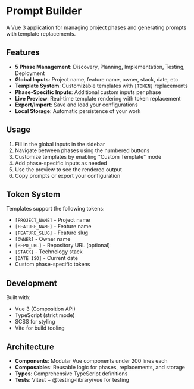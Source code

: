 # Prompt Builder

A Vue 3 application for managing project phases and generating prompts with template replacements.

## Features

- **5 Phase Management**: Discovery, Planning, Implementation, Testing, Deployment
- **Global Inputs**: Project name, feature name, owner, stack, date, etc.
- **Template System**: Customizable templates with `[TOKEN]` replacements
- **Phase-Specific Inputs**: Additional custom inputs per phase
- **Live Preview**: Real-time template rendering with token replacement
- **Export/Import**: Save and load your configurations
- **Local Storage**: Automatic persistence of your work

## Usage

1. Fill in the global inputs in the sidebar
2. Navigate between phases using the numbered buttons
3. Customize templates by enabling "Custom Template" mode
4. Add phase-specific inputs as needed
5. Use the preview to see the rendered output
6. Copy prompts or export your configuration

## Token System

Templates support the following tokens:

- `[PROJECT_NAME]` - Project name
- `[FEATURE_NAME]` - Feature name
- `[FEATURE_SLUG]` - Feature slug
- `[OWNER]` - Owner name
- `[REPO_URL]` - Repository URL (optional)
- `[STACK]` - Technology stack
- `[DATE_ISO]` - Current date
- Custom phase-specific tokens

## Development

Built with:

- Vue 3 (Composition API)
- TypeScript (strict mode)
- SCSS for styling
- Vite for build tooling

## Architecture

- **Components**: Modular Vue components under 200 lines each
- **Composables**: Reusable logic for phases, replacements, and storage
- **Types**: Comprehensive TypeScript definitions
- **Tests**: Vitest + @testing-library/vue for testing

